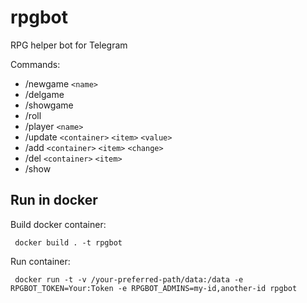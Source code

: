 
# rpgbot
RPG helper bot for Telegram

Commands:

  - /newgame `<name>`
  - /delgame
  - /showgame
  - /roll
  - /player `<name>`
  - /update `<container>` `<item>` `<value>`
  - /add `<container>` `<item>` `<change>`
  - /del `<container>` `<item>`
  - /show


## Run in docker

Build docker container:

```
 docker build . -t rpgbot
```


Run container:

```
 docker run -t -v /your-preferred-path/data:/data -e RPGBOT_TOKEN=Your:Token -e RPGBOT_ADMINS=my-id,another-id rpgbot
```
